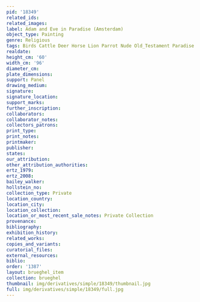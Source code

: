 ```yaml
---
pid: '18349'
related_ids: 
related_images: 
label: Adam and Eve in Paradise (Amsterdam)
object_type: Painting
genre: Religious
tags: Birds Cattle Deer Horse Lion Parrot Nude Old_Testament Paradise
realdate: 
height_cm: '60'
width_cm: '96'
diameter_cm: 
plate_dimensions: 
support: Panel
drawing_medium: 
signature: 
signature_location: 
support_marks: 
further_inscription: 
collaborators: 
collaborator_notes: 
collectors_patrons: 
print_type: 
print_notes: 
printmaker: 
publisher: 
states: 
our_attribution: 
other_attribution_authorities: 
ertz_1979: 
ertz_2008: 
bailey_walker: 
hollstein_no: 
collection_type: Private
location_country: 
location_city: 
location_collection: 
location_or_most_recent_sale_notes: Private Collection
provenance: 
bibliography: 
exhibition_history: 
related_works: 
copies_and_variants: 
curatorial_files: 
external_resources: 
biblio: 
order: '1387'
layout: brueghel_item
collection: brueghel
thumbnail: img/derivatives/simple/18349/thumbnail.jpg
full: img/derivatives/simple/18349/full.jpg
---
```

